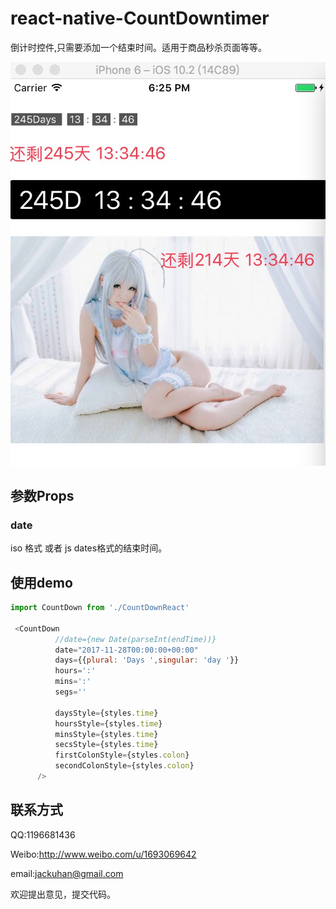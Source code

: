 # react-native-CountDowntimer
倒计时控件,只需要添加一个结束时间。适用于商品秒杀页面等等。

<img src="art.png" alt="art">


## 参数Props
### date
iso 格式 或者 js dates格式的结束时间。

## 使用demo
``` javascript
import CountDown from './CountDownReact'

 <CountDown
          //date={new Date(parseInt(endTime))}
          date="2017-11-28T00:00:00+00:00"
          days={{plural: 'Days ',singular: 'day '}}
          hours=':'
          mins=':'
          segs=''

          daysStyle={styles.time}
          hoursStyle={styles.time}
          minsStyle={styles.time}
          secsStyle={styles.time}
          firstColonStyle={styles.colon}
          secondColonStyle={styles.colon}
      />

```

## 联系方式

QQ:1196681436

Weibo:http://www.weibo.com/u/1693069642

email:jackuhan@gmail.com

欢迎提出意见，提交代码。

